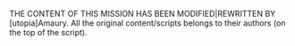 THE CONTENT OF THIS MISSION HAS BEEN MODIFIED|REWRITTEN BY [utopia]Amaury.
All the original content/scripts belongs to their authors (on the top of the script).
